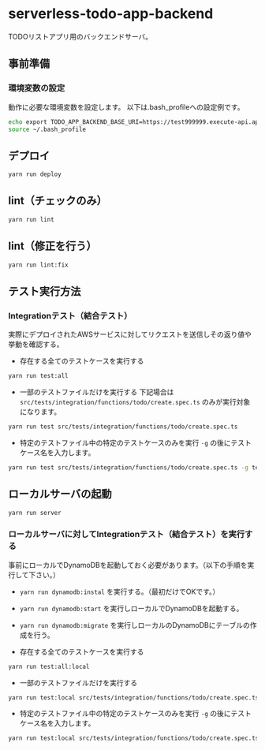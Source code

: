 # serverless-todo-app-backend
TODOリストアプリ用のバックエンドサーバ。

## 事前準備

### 環境変数の設定

動作に必要な環境変数を設定します。
以下は.bash_profileへの設定例です。

```bash
echo export TODO_APP_BACKEND_BASE_URI=https://test999999.execute-api.ap-northeast-1.amazonaws.com/dev >> ~/.bash_profile
source ~/.bash_profile
```

## デプロイ
```bash
yarn run deploy
```

## lint（チェックのみ）
```bash
yarn run lint
```

## lint（修正を行う）
```bash
yarn run lint:fix
```

## テスト実行方法

### Integrationテスト（結合テスト）

実際にデプロイされたAWSサービスに対してリクエストを送信しその返り値や挙動を確認する。

- 存在する全てのテストケースを実行する

```bash
yarn run test:all
```

- 一部のテストファイルだけを実行する
下記場合は `src/tests/integration/functions/todo/create.spec.ts` のみが実行対象になります。

```bash
yarn run test src/tests/integration/functions/todo/create.spec.ts
```

- 特定のテストファイル中の特定のテストケースのみを実行
`-g` の後にテストケース名を入力します。

```bash
yarn run test src/tests/integration/functions/todo/create.spec.ts -g testSuccess
```

## ローカルサーバの起動

```bash
yarn run server
```

### ローカルサーバに対してIntegrationテスト（結合テスト）を実行する

事前にローカルでDynamoDBを起動しておく必要があります。（以下の手順を実行して下さい。）

- `yarn run dynamodb:instal` を実行する。（最初だけでOKです。）
- `yarn run dynamodb:start` を実行しローカルでDynamoDBを起動する。
- `yarn run dynamodb:migrate` を実行しローカルのDynamoDBにテーブルの作成を行う。

- 存在する全てのテストケースを実行する
```bash
yarn run test:all:local
```

- 一部のテストファイルだけを実行する
```bash
yarn run test:local src/tests/integration/functions/todo/create.spec.ts
```

- 特定のテストファイル中の特定のテストケースのみを実行
`-g` の後にテストケース名を入力します。

```bash
yarn run test:local src/tests/integration/functions/todo/create.spec.ts -g testSuccess
```
